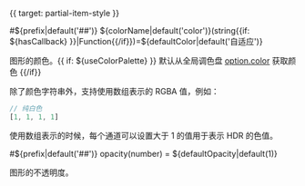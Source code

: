 {{ target: partial-item-style }}

#${prefix|default('##')} ${colorName|default('color')}(string{{if: ${hasCallback} }}|Function{{/if}})=${defaultColor|default('自适应')}

图形的颜色。{{ if: ${useColorPalette} }} 默认从全局调色盘 [option.color](https://echarts.apache.org/zh/option.html#color) 获取颜色 {{/if}}

除了颜色字符串外，支持使用数组表示的 RGBA 值，例如：

```ts
// 纯白色
[1, 1, 1, 1]
```

使用数组表示的时候，每个通道可以设置大于 1 的值用于表示 HDR 的色值。


#${prefix|default('##')} opacity(number) = ${defaultOpacity|default(1)}

图形的不透明度。
